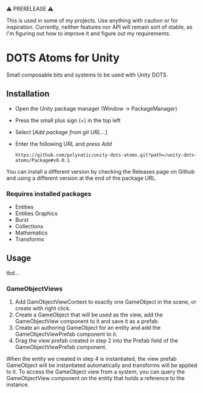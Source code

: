 ️⚠️ PRERELEASE ⚠️

This is used in some of my projects. Use anything with caution or for inspiration. Currently, neither features nor API
will remain sort of stable, as I'm figuring out how to improve it and figure out my requirements.

# DOTS Atoms for Unity

Small composable bits and systems to be used with Unity DOTS.

## Installation

* Open the Unity package manager (Window → PackageManager)
* Press the small plus sign (+) in the top left
* Select \[*Add package from git URL...*\]
* Enter the following URL and press *Add*

      https://github.com/polynatic/unity-dots-atoms.git?path=/unity-dots-atoms/Package#v0.0.1

You can install a different version by checking the Releases page on Github and using a different version at the end of
the package URL.

### Requires installed packages

* Entities
* Entities Graphics
* Burst
* Collections
* Mathematics
* Transforms

## Usage

tbd...

### GameObjectViews

1. Add GamObjectViewContext to exactly one GameObject in the scene, or create with right click.
2. Create a GameObject that will be used as the view, add the GameObjectView component to it and save it as a prefab.
3. Create an authoring GameObject for an entity and add the GameObjectViewPrefab component to it.
4. Drag the view prefab created in step 2 into the Prefab field of the GameObjectViewPrefab component.

When the entity we created in step 4 is instantiated, the view prefab GameObject will be instantiated automatically and
transforms will be applied to it. To access the GameObject view from a system,
you can query the GameObjectView component on the entity that holds a reference to the instance.